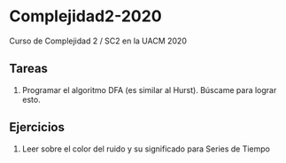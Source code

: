 # Complejidad2-2020
Curso de Complejidad 2 / SC2 en la UACM 2020

## Tareas
1. Programar el algoritmo DFA (es similar al Hurst). Búscame para lograr esto.

## Ejercicios
1. Leer sobre el color del ruido y su significado para Series de Tiempo
